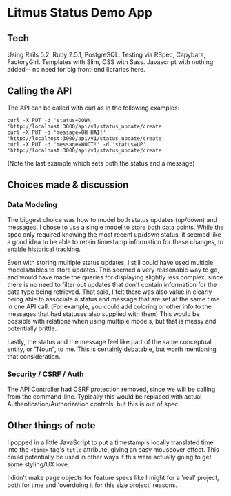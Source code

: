 # Litmus Status Demo App

## Tech

Using Rails 5.2, Ruby 2.5.1, PostgreSQL. Testing via RSpec, Capybara, FactoryGirl. Templates with Slim, CSS with Sass. Javascript with nothing added-- no need for big front-end libraries here.

## Calling the API

The API can be called with curl as in the following examples:

```
curl -X PUT -d 'status=DOWN' 'http://localhost:3000/api/v1/status_update/create'
curl -X PUT -d 'message=OH HAI!' 'http://localhost:3000/api/v1/status_update/create'
curl -X PUT -d 'message=WOOT!' -d 'status=UP' 'http://localhost:3000/api/v1/status_update/create'
```

(Note the last example which sets both the status and a message)


## Choices made & discussion

### Data Modeling

The biggest choice was how to model both status updates (up/down) and messages. I chose to use a single model to store both data points. While the spec only required knowing the most recent up/down status, it seemed like a good idea to be able to retain timestamp information for these changes, to enable historical tracking.

Even with storing multiple status updates, I still could have used multiple models/tables to store updates. This seemed a very reasonable way to go, and would have made the queries for displaying slightly less complex, since there is no need to filter out updates that don't contain information for the data type being retrieved. That said, I felt there was also value in clearly being able to associate a status and message that are set at the same time in one API call. (For example, you could add coloring or other info to the messages that had statuses also supplied with them) This would be possible with relations when using multiple models, but that is messy and potentially brittle.

Lastly, the status and the message feel like part of the same conceptual entity, or "Noun", to me. This is certainly debatable, but worth mentioning that consideration.

### Security / CSRF / Auth

The API Controller had CSRF protection removed, since we will be calling from the command-line. Typically this would be replaced with actual Authentication/Authorization controls, but this is out of spec.

## Other things of note

I popped in a little JavaScript to put a timestamp's locally translated time into the `<time>` tag's `title` attribute, giving an easy mouseover effect. This could potentially be used in other ways if this were actually going to get some styling/UX love.

I didn't make page objects for feature specs like I might for a 'real' project, both for time and 'overdoing it for this size project' reasons.
